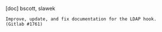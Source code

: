 [doc] bscott, slawek

    Improve, update, and fix documentation for the LDAP hook.
    (Gitlab #1761)
